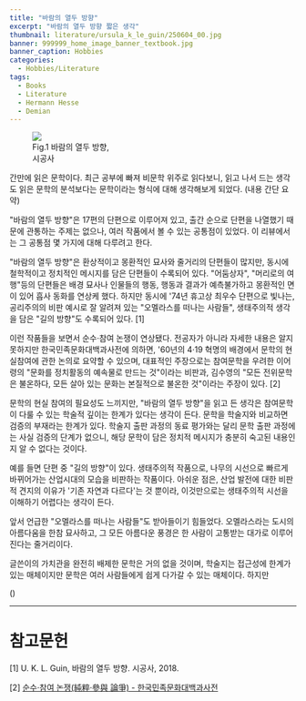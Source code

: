 ```yaml
---
title: "바람의 열두 방향"
excerpt: "바람의 열두 방향 짧은 생각"
thumbnail: literature/ursula_k_le_guin/250604_00.jpg
banner: 999999_home_image_banner_textbook.jpg
banner_caption: Hobbies
categories:
  - Hobbies/Literature
tags:
  - Books
  - Literature
  - Hermann Hesse
  - Demian
---
```


<figure class="align-center" style="width: 30%">
  <a href="{{ site.url }}{{ site.baseurl }}/assets/images/literature/ursula_k_le_guin/250604_00.jpg">
  <img src="{{ site.url }}{{ site.baseurl }}/assets/images/literature/ursula_k_le_guin/250604_00.jpg">
  </a>
  <figcaption>
  Fig.1 바람의 열두 방향, 시공사
  </figcaption>
</figure>

간만에 읽은 문학이다. 최근 공부에 빠져 비문학 위주로 읽다보니, 읽고 나서 드는 생각도 읽은 문학의 분석보다는 문학이라는 형식에 대해 생각해보게 되었다. (내용 간단 요약)

"바람의 열두 방향"은 17편의 단편으로 이루어져 있고, 출간 순으로 단편을 나열했기 때문에 관통하는 주제는 없으나, 여러 작품에서 볼 수 있는 공통점이 있었다. 이 리뷰에서는 그 공통점 몇 가지에 대해 다루려고 한다.

"바람의 열두 방향"은 환상적이고 몽환적인 묘사와 줄거리의 단편들이 많지만, 동시에 철학적이고 정치적인 메시지를 담은 단편들이 수록되어 있다. "어둠상자", "머리로의 여행"등의 단편들은 배경 묘사나 인물들의 행동, 행동과 결과가 예측불가하고 몽환적인 면이 있어 흡사 동화를 연상케 했다. 하지만 동시에 '74년 휴고상 최우수 단편으로 빛나는, 공리주의의 비판 예시로 잘 알려져 있는 "오멜라스를 떠나는 사람들", 생태주의적 생각을 담은 "길의 방향"도 수록되어 있다. [1]

이런 작품들을 보면서 순수·참여 논쟁이 연상됐다. 전공자가 아니라 자세한 내용은 알지 못하지만 한국민족문화대백과사전에 의하면, '60년의 4·19 혁명의 배경에서 문학의 현실참여에 관한 논의로 요약할 수 있으며, 대표적인 주장으로는 참여문학을 우려한 이어령의 "문화를 정치활동의 예속물로 만드는 것"이라는 비판과, 김수영의 "모든 전위문학은 불온하다, 모든 살아 있는 문화는 본질적으로 불온한 것"이라는 주장이 있다. [2]

문학의 현실 참여의 필요성도 느끼지만, "바람의 열두 방향"을 읽고 든 생각은 참여문학이 다룰 수 있는 학술적 깊이는 한계가 있다는 생각이 든다. 문학을 학술지와 비교하면 검증의 부재라는 한계가 있다. 학술지 출판 과정의 동료 평가와는 달리 문학 출판 과정에는 사실 검증의 단계가 없으니, 해당 문학이 담은 정치적 메시지가 충분히 숙고된 내용인지 알 수 없다는 것이다.

예를 들면 단편 중 "길의 방향"이 있다. 생태주의적 작품으로, 나무의 시선으로 빠르게 바뀌어가는 산업시대의 모습을 비판하는 작품이다. 아쉬운 점은, 산업 발전에 대한 비판적 견지의 이유가 '기존 자연과 다르다'는 것 뿐이라, 이것만으로는 생태주의적 시선을 이해하기 어렵다는 생각이 든다.

앞서 언급한 "오멜라스를 떠나는 사람들"도 받아들이기 힘들었다. 오멜라스라는 도시의 아름다움을 한참 묘사하고, 그 모든 아름다운 풍경은 한 사람이 고통받는 대가로 이루어진다는 줄거리이다. 

글쓴이의 가치관을 완전히 배제한 문학은 거의 없을 것이며, 학술지는 접근성에 한계가 있는 매체이지만 문학은 여러 사람들에게 쉽게 다가갈 수 있는 매체이다. 하지만

()

---

# 참고문헌

[1]	U. K. L. Guin, 바람의 열두 방향. 시공사, 2018.

[2] <a href="https://encykorea.aks.ac.kr/Article/E0075908">순수·참여 논쟁(純粹·參與 論爭) - 한국민족문화대백과사전</a>